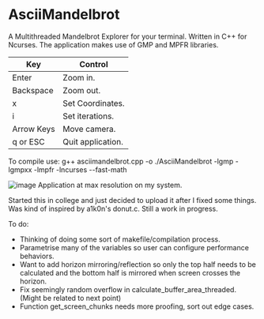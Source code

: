 # AsciiMandelbrot
A Multithreaded Mandelbrot Explorer for your terminal. Written in C++ for Ncurses. The application makes use of GMP and MPFR libraries.

| Key       | Control          |
|-----------|------------------|
| Enter     | Zoom in.         |
| Backspace | Zoom out.        |
| x         | Set Coordinates. |
| i         | Set iterations.  |
|Arrow Keys | Move camera.     |
| q or ESC  | Quit application.|

To compile use:
g++ asciimandelbrot.cpp -o ./AsciiMandelbrot -lgmp -lgmpxx -lmpfr -lncurses --fast-math

![image](https://github.com/josuenadal/AsciiMandelbrot/assets/13826541/a2e96b89-4832-4526-a1b3-2260af58e1ba)
Application at max resolution on my system.

Started this in college and just decided to upload it after I fixed some things. Was kind of inspired by a1k0n's donut.c.
Still a work in progress. 

To do: 
- Thinking of doing some sort of makefile/compilation process.
- Parametrise many of the variables so user can configure performance behaviors.
- Want to add horizon mirroring/reflection so only the top half needs to be calculated and the bottom half is mirrored when screen crosses the horizon.
- Fix seemingly random overflow in calculate_buffer_area_threaded. (Might be related to next point)
- Function get_screen_chunks needs more proofing, sort out edge cases. 
